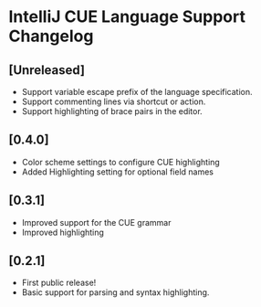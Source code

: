 <!-- Keep a Changelog guide -> https://keepachangelog.com -->

# IntelliJ CUE Language Support Changelog

## [Unreleased]
- Support variable escape prefix of the language specification. 
- Support commenting lines via shortcut or action.
- Support highlighting of brace pairs in the editor.

## [0.4.0]
- Color scheme settings to configure CUE highlighting
- Added Highlighting setting for optional field names

## [0.3.1]
- Improved support for the CUE grammar
- Improved highlighting

## [0.2.1]
- First public release! 
- Basic support for parsing and syntax highlighting.
